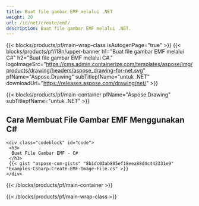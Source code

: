 ```yaml
---
title: Buat file gambar EMF melalui .NET
weight: 20
url: /id/net/create/emf/
description: Buat file gambar EMF melalui .NET.
---
```


{{< blocks/products/pf/main-wrap-class isAutogenPage="true" >}}
{{< blocks/products/pf/i18n/upper-banner h1="Buat file gambar EMF melalui C#" h2="Buat file gambar EMF melalui C#." logoImageSrc="https://cms.admin.containerize.com/templates/aspose/img/products/drawing/headers/aspose_drawing-for-net.svg" pfName="Aspose.Drawing" subTitlepfName="untuk .NET" downloadUrl="https://releases.aspose.com/drawing/net/" >}}

{{< blocks/products/pf/main-container pfName="Aspose.Drawing" subTitlepfName="untuk .NET" >}}

<h2>Cara Membuat File Gambar EMF Menggunakan C#</h2>

    <div class="codeblock" id="code">
     <h3>
      Buat File Gambar EMF - C#
     </h3>
     {{< gist "aspose-com-gists" "8b1dc03ab805ef18eea88d4c442331e9" "Examples-CSharp-Create-EMF-Image-File.cs" >}}
    </div>

{{< /blocks/products/pf/main-container >}}


{{< /blocks/products/pf/main-wrap-class >}}
